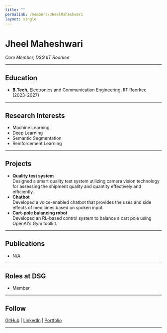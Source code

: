```yaml
---
title: ""
permalink: /members/JheelMaheshwari
layout: single
---
```




# Jheel Maheshwari



*Core Member, DSG IIT Roorkee*

---

## Education  
- **B.Tech**, Electronics and Communication Engineering, IIT Roorkee (2023–2027)  

---

## Research Interests  
- Machine Learning
- Deep Learning
- Semantic Segmentation  
- Reinforcement Learning  

---

## Projects  
- **Quality test system**  
  Designed a smart quality test system utilizing camera vision technology for assessing the shipment quality and quantity effectively and efficiently.  
- **Chatbot**  
  Developed a voice-enabled chatbot that provides the uses and side effects of medicines based on spoken input. 
- **Cart-pole balancing robot**  
  Developed an RL-based control system to balance a cart pole using OpenAI's Gym toolkit.
  
---

## Publications  
- N/A
  
---

## Roles at DSG  
- Member
---

## Follow
[GitHub](https://github.com/Jheel19) | [LinkedIn](https://www.linkedin.com/in/jheel-maheshwari-890b21341/) | [Portfolio]()

---
